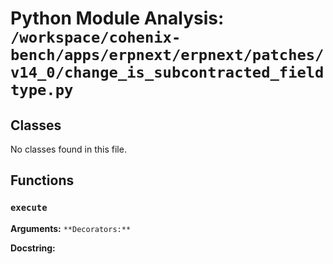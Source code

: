 # Python Module Analysis: `/workspace/cohenix-bench/apps/erpnext/erpnext/patches/v14_0/change_is_subcontracted_fieldtype.py`

## Classes

No classes found in this file.


## Functions

### `execute`
**Arguments:** ``
**Decorators:** ``

**Docstring:**
```

```

